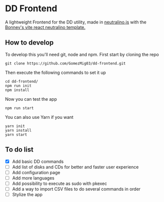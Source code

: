 # DD Frontend
A lightweight Frontend for the DD utility, made in [neutralino.js](https://github.com/neutralinojs/neutralinojs) with the [Bonnev's vite react neutralino template.](https://github.com/Bonnev/vite-react-neutralino-template) 

## How to develop
To develop this you'll need git, node and npm.
First start by cloning the repo
```
git clone https://github.com/GomezMig03/dd-frontend.git
```

Then execute the following commands to set it up
```
cd dd-frontend/
npm run init
npm install
```

Now you can test the app
```
npm run start
```

You can also use Yarn if you want
```
yarn init
yarn install
yarn start
```

## To do list
- [x] Add basic DD commands
- [ ] Add list of disks and CDs for better and faster user experience
- [ ] Add configuration page
- [ ] Add more languages
- [ ] Add possibility to execute as sudo with pkexec
- [ ] Add a way to import CSV files to do several commands in order
- [ ] Stylize the app
